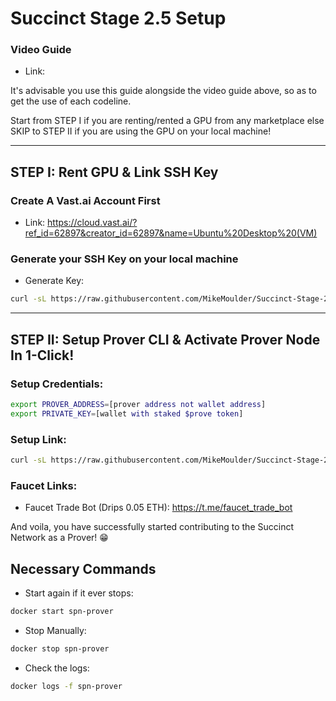 # Succinct Stage 2.5 Setup

### Video Guide

- Link: 

It's advisable you use this guide alongside the video guide above, so as to get the use of each codeline.

Start from STEP I if you are renting/rented a GPU from any marketplace else SKIP to STEP II if you are using the GPU on your local machine!

---

## STEP I: Rent GPU & Link SSH Key

### Create A Vast.ai Account First

- Link: https://cloud.vast.ai/?ref_id=62897&creator_id=62897&name=Ubuntu%20Desktop%20(VM)

### Generate your SSH Key on your local machine

- Generate Key:

```bash
curl -sL https://raw.githubusercontent.com/MikeMoulder/Succinct-Stage-2.5-Setup/main/ssh_setup.sh | bash
```
---

## STEP II: Setup Prover CLI & Activate Prover Node In 1-Click!

### Setup Credentials:
```bash
export PROVER_ADDRESS=[prover address not wallet address]
export PRIVATE_KEY=[wallet with staked $prove token]
```

### Setup Link:
```bash
curl -sL https://raw.githubusercontent.com/MikeMoulder/Succinct-Stage-2.5-Setup/main/gpu_prover_setup.sh | bash
```

### Faucet Links:

- Faucet Trade Bot (Drips 0.05 ETH): https://t.me/faucet_trade_bot

And voila, you have successfully started contributing to the Succinct Network as a Prover! 😁

## Necessary Commands

- Start again if it ever stops:

```bash
docker start spn-prover
```

- Stop Manually:

```bash
docker stop spn-prover
```

- Check the logs:

```bash
docker logs -f spn-prover
```



